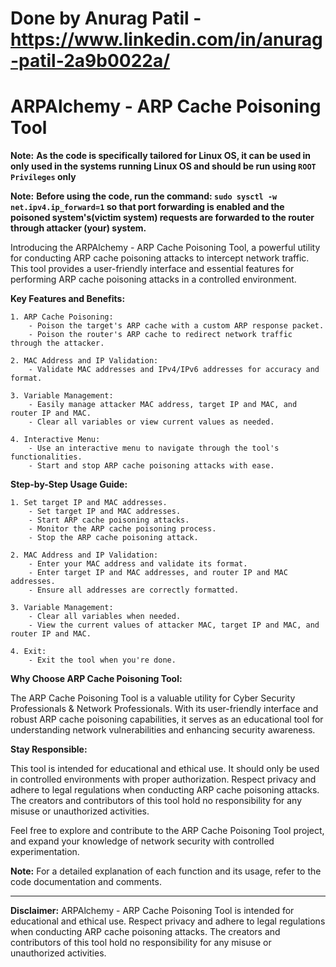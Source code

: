 # Done by Anurag Patil - https://www.linkedin.com/in/anurag-patil-2a9b0022a/
# ARPAlchemy - ARP Cache Poisoning Tool

**Note:** **As the code is specifically tailored for Linux OS, it can be used in only used in the systems running Linux OS and should be run using `ROOT Privileges` only**

**Note:** **Before using the code, run the command: `sudo sysctl -w net.ipv4.ip_forward=1` so that port forwarding is enabled and the poisoned system's(victim system) requests are forwarded to the router through attacker (your) system.**

Introducing the ARPAlchemy - ARP Cache Poisoning Tool, a powerful utility for conducting ARP cache poisoning attacks to intercept network traffic. This tool provides a user-friendly interface and essential features for performing ARP cache poisoning attacks in a controlled environment.

**Key Features and Benefits:**

    1. ARP Cache Poisoning:
        - Poison the target's ARP cache with a custom ARP response packet.
        - Poison the router's ARP cache to redirect network traffic through the attacker.

    2. MAC Address and IP Validation:
        - Validate MAC addresses and IPv4/IPv6 addresses for accuracy and format.
   
    3. Variable Management:
        - Easily manage attacker MAC address, target IP and MAC, and router IP and MAC.
        - Clear all variables or view current values as needed.

    4. Interactive Menu:
        - Use an interactive menu to navigate through the tool's functionalities.
        - Start and stop ARP cache poisoning attacks with ease.

**Step-by-Step Usage Guide:**

    1. Set target IP and MAC addresses.
        - Set target IP and MAC addresses.
        - Start ARP cache poisoning attacks.
        - Monitor the ARP cache poisoning process.
        - Stop the ARP cache poisoning attack.

    2. MAC Address and IP Validation:
        - Enter your MAC address and validate its format.
        - Enter target IP and MAC addresses, and router IP and MAC addresses.
        - Ensure all addresses are correctly formatted.

    3. Variable Management:
        - Clear all variables when needed.
        - View the current values of attacker MAC, target IP and MAC, and router IP and MAC.

    4. Exit:
        - Exit the tool when you're done.

**Why Choose ARP Cache Poisoning Tool:**

The ARP Cache Poisoning Tool is a valuable utility for Cyber Security Professionals & Network Professionals. With its user-friendly interface and robust ARP cache poisoning capabilities, it serves as an educational tool for understanding network vulnerabilities and enhancing security awareness.

**Stay Responsible:**

This tool is intended for educational and ethical use. It should only be used in controlled environments with proper authorization. Respect privacy and adhere to legal regulations when conducting ARP cache poisoning attacks. The creators and contributors of this tool hold no responsibility for any misuse or unauthorized activities.

Feel free to explore and contribute to the ARP Cache Poisoning Tool project, and expand your knowledge of network security with controlled experimentation.

**Note:** For a detailed explanation of each function and its usage, refer to the code documentation and comments.

---

**Disclaimer:** ARPAlchemy - ARP Cache Poisoning Tool is intended for educational and ethical use. Respect privacy and adhere to legal regulations when conducting ARP cache poisoning attacks. The creators and contributors of this tool hold no responsibility for any misuse or unauthorized activities.
